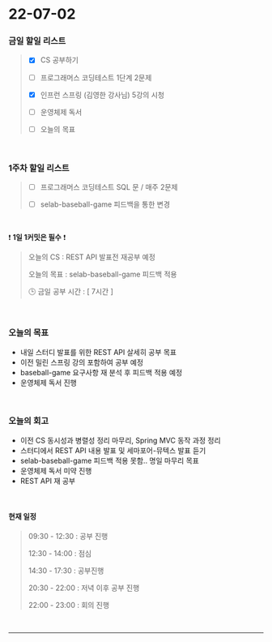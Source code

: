 # 22-07-02
 ### 금일 할일 리스트 

> - [x]  CS 공부하기  
>
> - [ ]  프로그래머스 코딩테스트 1단계 2문제 
>
> - [x]  인프런 스프링 (김영한 강사님) 5강의 시청
>
> - [ ]  운영체제 독서
>
> - [ ]  오늘의 목표    

<br/>

### 1주차 할일 리스트  

> - [ ]  프로그래머스 코딩테스트 SQL 문 / 매주 2문제  
>
> - [ ]  selab-baseball-game 피드백을 통한 변경 

<br/>

❗ **1일 1커밋은 필수** ❗
> 오늘의 CS : REST API 발표전 재공부 예정 
>
> 오늘의 목표  : selab-baseball-game 피드백 적용
>
> 🕒 금일 공부 시간 :  [ 7시간 ]    
  
<br/>

### 오늘의 목표
- 내일 스터디 발표를 위한 REST API 살세히 공부 목표
- 이전 밀린 스프링 강의 포함하여 공부 예정 
- baseball-game 요구사항 재 분석 후 피드백 적용 예정
- 운영체제 독서 진행


<br>

### 오늘의 회고
- 이전 CS 동시성과 병렬성 정리 마무리, Spring MVC 동작 과정 정리
- 스터디에서 REST API 내용 발표 및 세마포어-뮤텍스 발표 듣기 
- selab-baseball-game 피드백 적용 못함.. 명일 마무리 목표
- 운영체제 독서 미약 진행
- REST API 재 공부



<br>

#### 현재 일정  

> 09:30 - 12:30 : 공부 진행
>
> 12:30 - 14:00 : 점심
>
> 14:30 - 17:30 : 공부진행 
>
> 20:30 - 22:00 : 저녁 이후 공부 진행  
>
> 22:00 - 23:00 : 회의 진행

<br/>

------------  